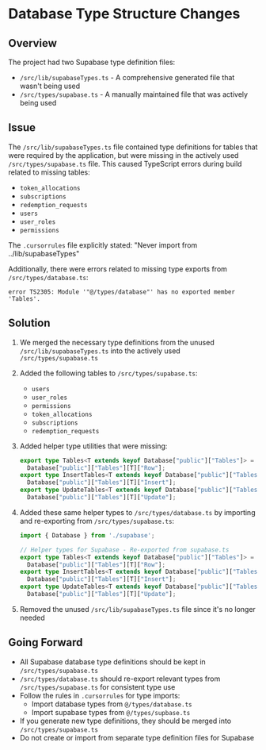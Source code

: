 # Database Type Structure Changes

## Overview

The project had two Supabase type definition files:
- `/src/lib/supabaseTypes.ts` - A comprehensive generated file that wasn't being used
- `/src/types/supabase.ts` - A manually maintained file that was actively being used

## Issue

The `/src/lib/supabaseTypes.ts` file contained type definitions for tables that were required by the application, but were missing in the actively used `/src/types/supabase.ts` file. This caused TypeScript errors during build related to missing tables:

- `token_allocations`
- `subscriptions` 
- `redemption_requests`
- `users`
- `user_roles`
- `permissions`

The `.cursorrules` file explicitly stated: "Never import from ../lib/supabaseTypes"

Additionally, there were errors related to missing type exports from `/src/types/database.ts`:

```
error TS2305: Module '"@/types/database"' has no exported member 'Tables'.
```

## Solution

1. We merged the necessary type definitions from the unused `/src/lib/supabaseTypes.ts` into the actively used `/src/types/supabase.ts`
2. Added the following tables to `/src/types/supabase.ts`:
   - `users`
   - `user_roles`
   - `permissions`
   - `token_allocations`
   - `subscriptions`
   - `redemption_requests`
3. Added helper type utilities that were missing:
   ```typescript
   export type Tables<T extends keyof Database["public"]["Tables"]> =
     Database["public"]["Tables"][T]["Row"];
   export type InsertTables<T extends keyof Database["public"]["Tables"]> =
     Database["public"]["Tables"][T]["Insert"];
   export type UpdateTables<T extends keyof Database["public"]["Tables"]> =
     Database["public"]["Tables"][T]["Update"];
   ```

4. Added these same helper types to `/src/types/database.ts` by importing and re-exporting from `/src/types/supabase.ts`:
   ```typescript
   import { Database } from './supabase';
   
   // Helper types for Supabase - Re-exported from supabase.ts
   export type Tables<T extends keyof Database["public"]["Tables"]> =
     Database["public"]["Tables"][T]["Row"];
   export type InsertTables<T extends keyof Database["public"]["Tables"]> =
     Database["public"]["Tables"][T]["Insert"];
   export type UpdateTables<T extends keyof Database["public"]["Tables"]> =
     Database["public"]["Tables"][T]["Update"];
   ```

5. Removed the unused `/src/lib/supabaseTypes.ts` file since it's no longer needed

## Going Forward

- All Supabase database type definitions should be kept in `/src/types/supabase.ts`
- `/src/types/database.ts` should re-export relevant types from `/src/types/supabase.ts` for consistent type use
- Follow the rules in `.cursorrules` for type imports:
  - Import database types from `@/types/database.ts`
  - Import supabase types from `@/types/supbase.ts`
- If you generate new type definitions, they should be merged into `/src/types/supabase.ts`
- Do not create or import from separate type definition files for Supabase
